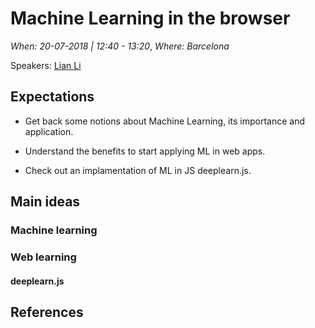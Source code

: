 # Machine Learning in the browser

*When: 20-07-2018 | 12:40 - 13:20*, *Where: Barcelona*

Speakers: [Lian Li](https://jscamp.tech/speakers/lian-li)

## Expectations

- Get back some notions about Machine Learning, its importance and application.

- Understand the benefits to start applying ML in web apps.

- Check out an implamentation of ML in JS deeplearn.js.

## Main ideas

### Machine learning

### Web learning

#### deeplearn.js

## References
